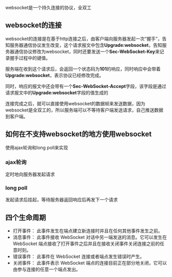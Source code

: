 websocket是一个持久连接的协议，全双工
## websocket的连接
websocket的连接是在基于http连接之后，由客户端向服务器发起一次“握手”，告知服务器通信协议发生改变，这个请求报文中包含**Upgrade:websocket**，告知服务器通信协议修改为websocket，同时还要发送一个**Sec-WebSocket-Key**来记录握手过程中的键值。

服务端在收到这个请求后，会返回一个状态码为**101**的响应，同时响应中会带着**Upgrade:websocket**，表示协议已经修改完成。

同时，响应的报文中还会带有一个**Sec-WebSocket-Accept**字段，该字段是通过请求报文中的**Upgrade:websocket**字段的值生成的

连接完成之后，就可以直接使用websocket的数据帧来发送数据，因为websocket是全双工的，所以服务端可以不等待客户端发送请求，自己推送数据到客户端。


## 如何在不支持websocket的地方使用websocket
使用ajax轮询和long poll来实现

### ajax轮询
定时地向服务器发起请求
### long poll
发起请求后挂起，等待服务器返回响应后再发下一个请求

## 四个生命周期
* 打开事件： 此事件发生在端点建立新连接时并且在任何其他事件发生之前。
* 消息事件： 此事件接收 WebSocket 对话中另一端发送的消息。它可以发生在 WebSocket 端点接收了打开事件之后并且在接收关闭事件关闭连接之前的任意时刻。
* 错误事件： 此事件在 WebSocket 连接或者端点发生错误时产生。
* 关闭事件： 此事件表示 WebSocket 端点的连接目前正在部分地关闭，它可以由参与连接的任意一个端点发出。